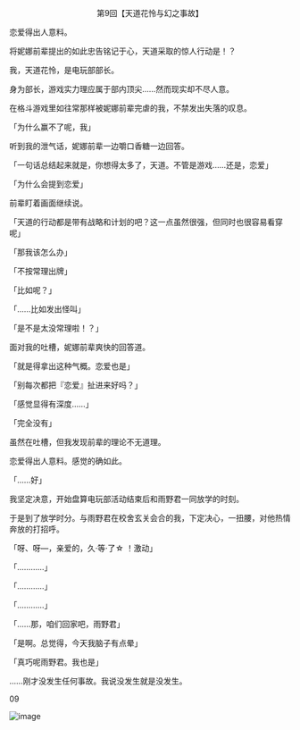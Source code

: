 <p align="center">第9回【天道花怜与幻之事故】</p>

恋爱得出人意料。

将妮娜前辈提出的如此忠告铭记于心，天道采取的惊人行动是！？

我，天道花怜，是电玩部部长。

身为部长，游戏实力理应属于部内顶尖……然而现实却不尽人意。

在格斗游戏里如往常那样被妮娜前辈完虐的我，不禁发出失落的叹息。

「为什么赢不了呢，我」

听到我的泄气话，妮娜前辈一边嚼口香糖一边回答。

「一句话总结起来就是，你想得太多了，天道。不管是游戏……还是，恋爱」

「为什么会提到恋爱」

前辈盯着画面继续说。

「天道的行动都是带有战略和计划的吧？这一点虽然很强，但同时也很容易看穿呢」

「那我该怎么办」

「不按常理出牌」

「比如呢？」

「……比如发出怪叫」

「是不是太没常理啦！？」

面对我的吐槽，妮娜前辈爽快的回答道。

「就是得拿出这种气概。恋爱也是」

「别每次都把『恋爱』扯进来好吗？」

「感觉显得有深度……」

「完全没有」

虽然在吐槽，但我发现前辈的理论不无道理。

恋爱得出人意料。感觉的确如此。

「……好」

我坚定决意，开始盘算电玩部活动结束后和雨野君一同放学的时刻。

于是到了放学时分。与雨野君在校舍玄关会合的我，下定决心，一扭腰，对他热情奔放的打招呼。

「呀、呀—，亲爱的，久·等·了☆ ！激动」

「…………」

「…………」

「…………」

「……那，咱们回家吧，雨野君」

「是啊。总觉得，今天我脑子有点晕」

「真巧呢雨野君。我也是」

……刚才没发生任何事故。我说没发生就是没发生。

09

![image](http://pic.wenku8.com/pictures/2/2082/107150/133292.jpg)

